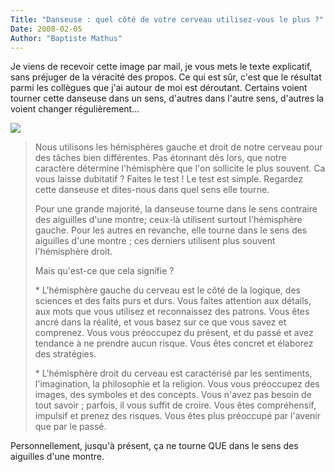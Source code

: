 ```yaml
---
Title: "Danseuse : quel côté de votre cerveau utilisez-vous le plus ?"
Date: 2008-02-05
Author: "Baptiste Mathus"
---
```




Je viens de recevoir cette image par mail, je vous mets le texte
explicatif, sans préjuger de la véracité des propos. Ce qui est sûr,
c'est que le résultat parmi les collègues que j'ai autour de moi est
déroutant. Certains voient tourner cette danseuse dans un sens, d'autres
dans l'autre sens, d'autres la voient changer régulièrement...

[![](/dotclear/public/images/danseuse.gif)](/dotclear/public/images/danseuse.gif)

> Nous utilisons les hémisphères gauche et droit de notre cerveau pour
> des tâches bien différentes. Pas étonnant dès lors, que notre
> caractère détermine l'hémisphère que l'on sollicite le plus souvent.
> Ca vous laisse dubitatif ? Faites le test ! Le test est simple.
> Regardez cette danseuse et dites-nous dans quel sens elle tourne.
>
> Pour une grande majorité, la danseuse tourne dans le sens contraire
> des aiguilles d'une montre; ceux-là utilisent surtout l'hémisphère
> gauche. Pour les autres en revanche, elle tourne dans le sens des
> aiguilles d'une montre ; ces derniers utilisent plus souvent
> l'hémisphère droit.
>
> Mais qu'est-ce que cela signifie ?
>
> \* L'hémisphère gauche du cerveau est le côté de la logique, des
> sciences et des faits purs et durs. Vous faites attention aux détails,
> aux mots que vous utilisez et reconnaissez des patrons. Vous êtes
> ancré dans la réalité, et vous basez sur ce que vous savez et
> comprenez. Vous vous préoccupez du présent, et du passé et avez
> tendance à ne prendre aucun risque. Vous êtes concret et élaborez des
> stratégies.
>
> \* L'hémisphère droit du cerveau est caractérisé par les sentiments,
> l'imagination, la philosophie et la religion. Vous vous préoccupez des
> images, des symboles et des concepts. Vous n'avez pas besoin de tout
> savoir ; parfois, il vous suffit de croire. Vous êtes compréhensif,
> impulsif et prenez des risques. Vous êtes plus préoccupé par l'avenir
> que par le passé.

Personnellement, jusqu'à présent, ça ne tourne QUE dans le sens des
aiguilles d'une montre.


